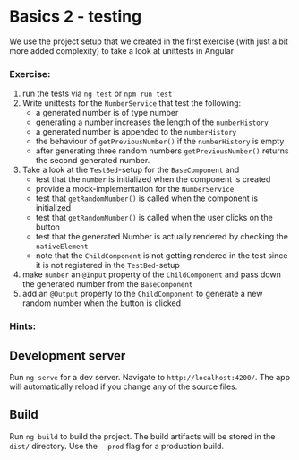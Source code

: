 # Basics 2 - testing

We use the project setup that we created in the first exercise (with just a bit more added complexity) to take a look at unittests in Angular

### Exercise:
1. run the tests via `ng test` or `npm run test`
2. Write unittests for the `NumberService` that test the following:
   - a generated number is of type number
   - generating a number increases the length of the `numberHistory` 
   - a generated number is appended to the `numberHistory`
   - the behaviour of `getPreviousNumber()` if the `numberHistory` is empty 
   - after generating three random numbers `getPreviousNumber()` returns the second generated number.  
3. Take a look at the `TestBed`-setup for the `BaseComponent` and
   - test that the `number` is initialized when the component is created  
   - provide a mock-implementation for the `NumberService`
   - test that `getRandomNumber()` is called when the component is initialized
   - test that `getRandomNumber()` is called when the user clicks on the button
   - test that the generated Number is actually rendered by checking the `nativeElement`
   - note that the `ChildComponent` is not getting rendered in the test since it is not registered in the `TestBed`-setup
4. make `number` an `@Input` property of the `ChildComponent` and pass down the generated number from the `BaseComponent`
5. add an `@Output` property to the `ChildComponent` to generate a new random number when the button is clicked


### Hints:

## Development server

Run `ng serve` for a dev server. Navigate to `http://localhost:4200/`. The app will automatically reload if you change any of the source files.

## Build

Run `ng build` to build the project. The build artifacts will be stored in the `dist/` directory. Use the `--prod` flag for a production build.
